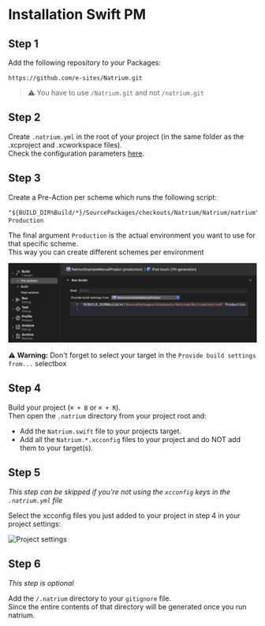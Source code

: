 
# Installation Swift PM

## Step 1

Add the following repository to your Packages:

```
https://github.com/e-sites/Natrium.git
```
> ⚠️ You have to use `/Natrium.git` and not `/natrium.git` 

## Step 2

Create `.natrium.yml` in the root of your project (in the same folder as the .xcproject and .xcworkspace files).    
Check the configuration parameters [here](CONFIGURATION.md).

## Step 3
Create a Pre-Action per scheme which runs the following script:

```shell
"${BUILD_DIR%Build/*}/SourcePackages/checkouts/Natrium/Natrium/natrium" Production
```

The final argument `Production` is the actual environment you want to use for that specific scheme.<br>
This way you can create different schemes per environment

![Schemes](../Assets/xcode_scheme_swiftpm.png)

⚠️ **Warning:** Don't forget to select your target in the `Provide build settings from...` selectbox

## Step 4
Build your project (`⌘ + B` or `⌘ + R`).    
Then open the `.natrium` directory from your project root and:

- Add the `Natrium.swift` file to your projects target.
- Add all the `Natrium.*.xcconfig` files to your project and do NOT add them to your target(s).

## Step 5
*This step can be skipped if you're not using the `xcconfig` keys in the `.natrium.yml` file*

Select the xcconfig files you just added to your project in step 4 in your project settings:

![Project settings](../Assets/project_settings_manual.png?003)

## Step 6
_This step is optional_

Add the `/.natrium` directory to your `gitignore` file.     
Since the entire contents of that directory will be generated once you run natrium.